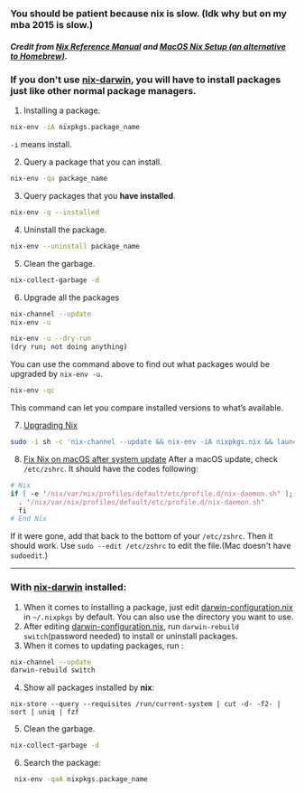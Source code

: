 ### You should be patient because nix is slow. (Idk why but on my mba 2015 is slow.)
##### Credit from [Nix Reference Manual][] and [MacOS Nix Setup (an alternative to Homebrew)][].
### If you don't use [nix-darwin][], you will have to install packages just like other normal package managers. 
1. Installing a package.
```bash
nix-env -iA nixpkgs.package_name
```

`-i` means install. 

2. Query a package that you can install.
```bash
nix-env -qa package_name 
```

3. Query packages that you **have installed**.
```bash
nix-env -q --installed
```

4. Uninstall the package.
```bash
nix-env --uninstall package_name
```

5. Clean the garbage.
```bash
nix-collect-garbage -d
```

6. Upgrade all the packages
```bash
nix-channel --update
nix-env -u 
```

```bash
nix-env -u --dry-run
(dry run; not doing anything)
```
You can use the command above to find out what packages would be upgraded by `nix-env -u`.

```bash
nix-env -qc
```
This command can let you compare installed versions to what’s available.

7. [Upgrading Nix][] 
```bash
sudo -i sh -c 'nix-channel --update && nix-env -iA nixpkgs.nix && launchctl remove org.nixos.nix-daemon && launchctl load /Library/LaunchDaemons/org.nixos.nix-daemon.plist'
```
8. [Fix Nix on macOS after system update][]
After a macOS update, check `/etc/zshrc`. It should have the codes following: 

```nix
# Nix
if [ -e '/nix/var/nix/profiles/default/etc/profile.d/nix-daemon.sh' ]; then
  . '/nix/var/nix/profiles/default/etc/profile.d/nix-daemon.sh'
  fi
# End Nix

```
If it were gone, add that back to the bottom of your `/etc/zshrc`. Then it should work. Use `sudo --edit /etc/zshrc` to edit the file.(Mac doesn't have `sudoedit`.)

--- 

### With [nix-darwin][] installed: 

1. When it comes to installing a package, just edit [darwin-configuration.nix][] in `~/.nixpkgs` by default. You can also use the directory you want to use.
2. After editing [darwin-configuration.nix][], run `darwin-rebuild switch`(password needed) to install or uninstall packages.
3. When it comes to updating packages, run :
```bash
nix-channel --update
darwin-rebuild switch
```
4. Show all packages installed by **nix**: 
```
nix-store --query --requisites /run/current-system | cut -d- -f2- | sort | uniq | fzf
```
5. Clean the garbage.
```bash
nix-collect-garbage -d
```
6. Search the package:
```bash
 nix-env -qaA nixpkgs.package_name
```

[Upgrading Nix]: https://nixos.org/manual/nix/stable/installation/upgrading.html
[Nix Reference Manual]: https://nixos.org/manual/nix/stable/installation/upgrading.html
[Fix Nix on macOS after system update]: https://gist.github.com/meeech/0b97a86f235d10bc4e2a1116eec38e7e#check-you-have-nix
[nix-darwin]: https://github.com/LnL7/nix-darwin
[MacOS Nix Setup (an alternative to Homebrew)]: https://wickedchicken.github.io/post/macos-nix-setup/
[darwin-configuration.nix]: https://github.com/tkuwill/Nix-On-MacOS/blob/6a4e241ae6ef933ef120fe7fa4267e6200fefeb3/.nixpkgs/darwin-configuration.nix
